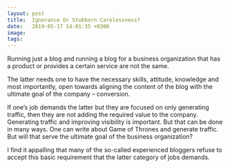 ```yaml
---
layout: post
title:  Ignorance Or Stubborn Carelessness?
date:   2019-05-17 14:01:35 +0300
image:  
tags:   
---
```


Running just a blog and running a blog for a business organization that has a product or provides a certain service are not the same.

The latter needs one to have the necessary skills, attitude, knowledge and most importantly, open towards aligning the content of the blog with the ultimate goal of the company – conversion.

If one’s job demands the latter but they are focused on only generating traffic, then they are not adding the required value to the company. Generating traffic and improving visibility is important. But that can be done in many ways. One can write about Game of Thrones and generate traffic. But will that serve the ultimate goal of the business organization?

I find it appalling that many of the so-called experienced bloggers refuse to accept this basic requirement that the latter category of jobs demands.